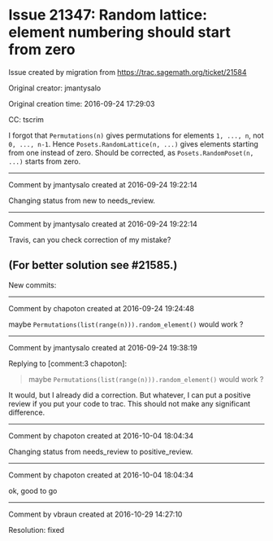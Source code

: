 # Issue 21347: Random lattice: element numbering should start from zero

Issue created by migration from https://trac.sagemath.org/ticket/21584

Original creator: jmantysalo

Original creation time: 2016-09-24 17:29:03

CC:  tscrim

I forgot that `Permutations(n)` gives permutations for elements `1, ..., n`, not `0, ..., n-1`. Hence `Posets.RandomLattice(n, ...)` gives elements starting from one instead of zero. Should be corrected, as `Posets.RandomPoset(n, ...)` starts from zero.


---

Comment by jmantysalo created at 2016-09-24 19:22:14

Changing status from new to needs_review.


---

Comment by jmantysalo created at 2016-09-24 19:22:14

Travis, can you check correction of my mistake?

(For better solution see #21585.)
----
New commits:


---

Comment by chapoton created at 2016-09-24 19:24:48

maybe `Permutations(list(range(n))).random_element()` would work ?


---

Comment by jmantysalo created at 2016-09-24 19:38:19

Replying to [comment:3 chapoton]:
> maybe `Permutations(list(range(n))).random_element()` would work ?

It would, but I already did a correction. But whatever, I can put a positive review if you put your code to trac. This should not make any significant difference.


---

Comment by chapoton created at 2016-10-04 18:04:34

Changing status from needs_review to positive_review.


---

Comment by chapoton created at 2016-10-04 18:04:34

ok, good to go


---

Comment by vbraun created at 2016-10-29 14:27:10

Resolution: fixed
